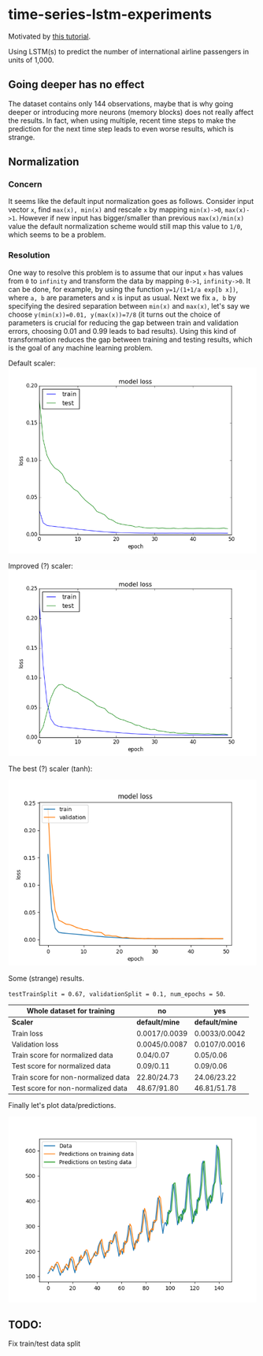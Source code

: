 # time-series-lstm-experiments

Motivated by [this tutorial](http://machinelearningmastery.com/time-series-prediction-lstm-recurrent-neural-networks-python-keras/).

Using LSTM(s) to predict the number of international airline passengers in units of 1,000. 

## Going deeper has no effect

The dataset contains only 144 observations, maybe that is why going deeper or introducing more neurons (memory blocks) does not really affect the results. In fact, when using multiple, recent time steps to make the prediction for the next time step leads to even worse results, which is strange.

## Normalization
### Concern
It seems like the default input normalization goes as follows. Consider input vector `x`, find `max(x), min(x)` and rescale `x` by mapping `min(x)->0`, `max(x)->1`. However if new input has bigger/smaller than previous `max(x)/min(x)` value the default normalization scheme would still map this value to `1/0`, which seems to be a problem. 
### Resolution
One way to resolve this problem is to assume that our input `x` has values from `0` to `infinity` and transform the data by mapping `0->1`, `infinity->0`. It can be done, for example, by using the function `y=1/(1+1/a exp[b x])`, where `a, b` are parameters and `x` is input as usual. Next we fix `a, b` by specifying the desired separation between `min(x)` and `max(x)`, let's say we choose `y(min(x))=0.01, y(max(x))=7/8` (it turns out the choice of parameters is crucial for reducing the gap between train and validation errors, choosing 0.01 and 0.99 leads to bad results). Using this kind of transformation reduces the gap between training and testing results, which is the goal of any machine learning problem. 

Default scaler: 
![Default scaler](https://github.com/g3n1uss/time-series-lstm-experiments/blob/master/pics/LearningCurveDefaultScaler.png)

Improved (?) scaler: 
![Improved scaler](https://github.com/g3n1uss/time-series-lstm-experiments/blob/master/pics/LearningCurveMyScaler.png)

The best (?) scaler (tanh): 

![Tanh scaler](https://github.com/g3n1uss/time-series-lstm-experiments/blob/master/pics/LearningCurveTanhScaler.png)

Some (strange) results.

`testTrainSplit = 0.67, validationSplit = 0.1, num_epochs = 50`. 

|  Whole dataset for training | no | yes |
| --- | --- | ---|
|  **Scaler**         | **default/mine** | **default/mine** | 
| Train loss | 0.0017/0.0039 | 0.0033/0.0042 |
| Validation loss | 0.0045/0.0087 | 0.0107/0.0016 |
| Train score for normalized data | 0.04/0.07 | 0.05/0.06 |
| Test score for normalized data | 0.09/0.11 | 0.09/0.06 |
| Train score for non-normalized data | 22.80/24.73 | 24.06/23.22 |
| Test score for non-normalized data | 48.67/91.80 | 46.81/51.78 |

Finally let's plot data/predictions.

![](https://github.com/g3n1uss/time-series-lstm-experiments/blob/master/pics/TanhScaler.png)

## TODO:
Fix train/test data split
